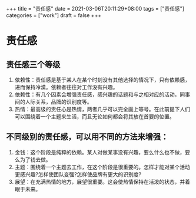 +++
title = "责任感"
date = 2021-03-06T20:11:29+08:00
tags = ["责任感"]
categories = ["work"]
draft = false
+++

# 责任感

## 责任感三个等级
1. 依赖性：责任感是基于某人在某个时刻没有其他选择的情况下，只有依赖感，进而保持冷漠。依赖者往往对工作没有兴趣。 
2. 依赖性：有几个因素会增强责任感，感兴趣的话题和与之相对应的活动，同事间的人际关系，品牌的识别度等。 
3. 热情：最高级的责任心是热情，两者几乎可以完全画上等号。在此前提下人们可以围绕着一个主题来生活，而且无论如何都会将其放在首要的位置。

## 不同级别的责任感，可以用不同的方法来增强： 
1. 金钱：这个阶段是纯粹的依赖。某人对做某事没有兴趣，要么什么也不做，要么为了钱去做。 
2. 主题：围绕着一个主题去工作，在这个阶段是很重要的。怎样才能对某个活动更感兴趣?怎样使团队变强?怎样使品牌有更大的识别度? 
3. 展望：在充满热情的地方，展望很重要。这会使热情保持在活泼的状态，并着眼于未来。